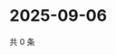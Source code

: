 # 2025-09-06

共 0 条

<!-- BEGIN ZHIHUVIDEO -->
<!-- 最后更新时间 Sat Sep 06 2025 06:10:14 GMT+0800 (China Standard Time) -->

<!-- END ZHIHUVIDEO -->
